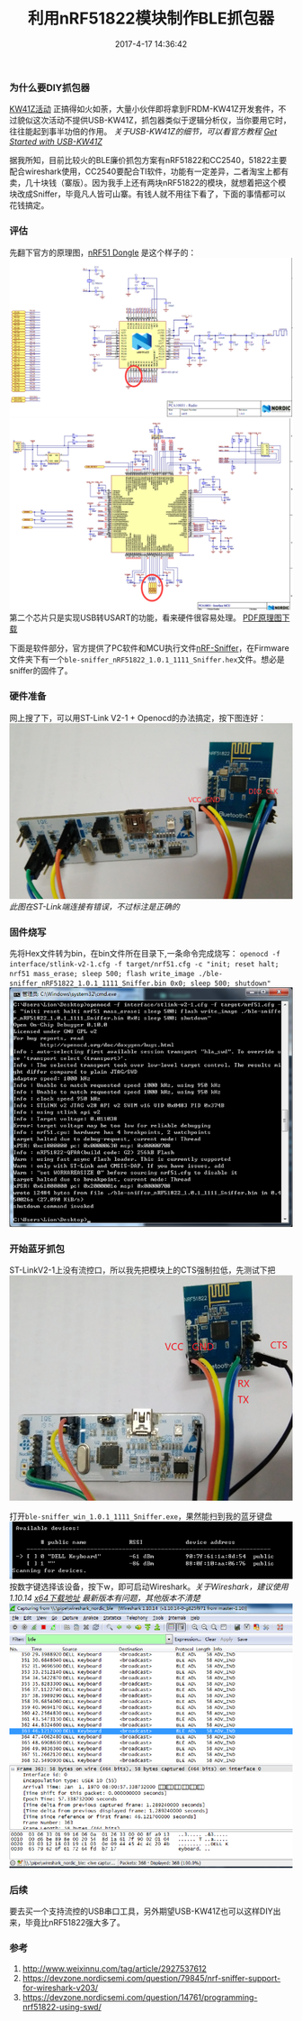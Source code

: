 ﻿---
title: 利用nRF51822模块制作BLE抓包器
date: 2017-4-17 14:36:42
tags: [Bluetooth]
---
### 为什么要DIY抓包器
[KW41Z活动](http://www.eeworld.com.cn/huodong/201611_NXPKW41ZActivity1/index.html) 正搞得如火如荼，大量小伙伴即将拿到FRDM-KW41Z开发套件，不过貌似这次活动不提供USB-KW41Z，抓包器类似于逻辑分析仪，当你要用它时，往往能起到事半功倍的作用。
*关于USB-KW41Z的细节，可以看官方教程 [Get Started with USB-KW41Z](http://www.nxp.com/products/microcontrollers-and-processors/more-processors/application-specific-mcus-mpus/bluetooth-low-energy-ble/bluetooth-low-energy-ieee-802.15.4-packet-sniffer-usb-dongle:USB-KW41Z?tab=In-Depth_Tab)*
<!-- more -->
据我所知，目前比较火的BLE廉价抓包方案有nRF51822和CC2540，51822主要配合wireshark使用，CC2540要配合TI软件，功能有一定差异，二者淘宝上都有卖，几十块钱（寨版）。因为我手上还有两块nRF51822的模块，就想着把这个模块改成Sniffer，毕竟凡人皆可山寨。有钱人就不用往下看了，下面的事情都可以花钱搞定。

### 评估
先翻下官方的原理图，[nRF51 Dongle](https://www.nordicsemi.com/eng/Products/nRF51-Dongle/) 是这个样子的：
![](DIY_BLE_Sniffer/s1.png)
![](DIY_BLE_Sniffer/s2.png)
第二个芯片只是实现USB转USART的功能，看来硬件很容易处理。 [PDF原理图下载](PCA10031_Schematic_And_PCB.pdf)

下面是软件部分，官方提供了PC软件和MCU执行文件[nRF-Sniffer](https://www.nordicsemi.com/eng/nordic/download_resource/38647/15/59410351/39099)，在Firmware文件夹下有一个`ble-sniffer_nRF51822_1.0.1_1111_Sniffer.hex`文件。想必是sniffer的固件了。

### 硬件准备
网上搜了下，可以用ST-Link V2-1 + Openocd的办法搞定，按下图连好：
![](DIY_BLE_Sniffer/swdio.png) *此图在ST-Link端连接有错误，不过标注是正确的*

### 固件烧写
先将Hex文件转为bin，在bin文件所在目录下,一条命令完成烧写：
`openocd -f interface/stlink-v2-1.cfg -f target/nrf51.cfg -c "init; reset halt; nrf51 mass_erase; sleep 500; flash write_image ./ble-sniffer_nRF51822_1.0.1_1111_Sniffer.bin 0x0; sleep 500; shutdown"`
![](DIY_BLE_Sniffer/cmd.png)

### 开始蓝牙抓包
ST-LinkV2-1上没有流控口，所以我先把模块上的CTS强制拉低，先测试下把
![](DIY_BLE_Sniffer/USART.png)

打开`ble-sniffer_win_1.0.1_1111_Sniffer.exe`，果然能扫到我的蓝牙键盘
![](DIY_BLE_Sniffer/keyboard.png)
按数字键选择该设备，按下w，即可启动Wireshark。*关于Wireshark，建议使用1.10.14 [x64下载地址](https://www.wireshark.org/download/win64/all-versions/Wireshark-win64-1.10.14.exe) 最新版本有问题，其他版本不清楚*
![](DIY_BLE_Sniffer/wireshark.png)

### 后续
要去买一个支持流控的USB串口工具，另外期望USB-KW41Z也可以这样DIY出来，毕竟比nRF51822强大多了。

### 参考
1. http://www.weixinnu.com/tag/article/2927537612
2. https://devzone.nordicsemi.com/question/79845/nrf-sniffer-support-for-wireshark-v203/
3. https://devzone.nordicsemi.com/question/14761/programming-nrf51822-using-swd/
